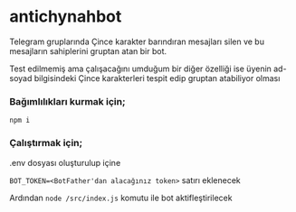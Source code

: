 # antichynahbot
Telegram gruplarında Çince karakter barındıran mesajları silen ve bu mesajların sahiplerini gruptan atan bir bot.

Test edilmemiş ama çalışacağını umduğum bir diğer özelliği ise üyenin ad-soyad bilgisindeki Çince karakterleri tespit edip gruptan atabiliyor olması

### Bağımlılıkları kurmak için;

`npm i`

### Çalıştırmak için;

.env dosyası oluşturulup içine 

`BOT_TOKEN=<BotFather'dan alacağınız token>` satırı eklenecek

Ardından `node /src/index.js` komutu ile bot aktifleştirilecek
